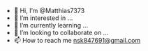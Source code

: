- 👋 Hi, I’m @Matthias7373
- 👀 I’m interested in ...
- 🌱 I’m currently learning ...
- 💞️ I’m looking to collaborate on ...
- 📫 How to reach me nsk847691@gmail.com

<!---
Matthias7373/Matthias7373 is a ✨ special ✨ repository because its `README.md` (this file) appears on your GitHub profile.
You can click the Preview link to take a look at your changes.
--->
